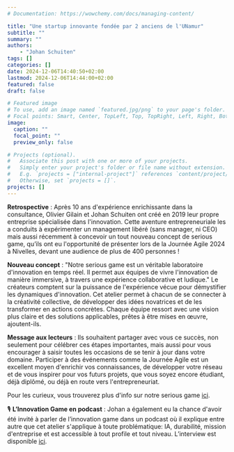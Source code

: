 ```yaml
---
# Documentation: https://wowchemy.com/docs/managing-content/

title: "Une startup innovante fondée par 2 anciens de l'UNamur"
subtitle: ""
summary: ""
authors:
    - "Johan Schuiten"
tags: []
categories: []
date: 2024-12-06T14:40:50+02:00
lastmod: 2024-12-06T14:44:00+02:00
featured: false
draft: false

# Featured image
# To use, add an image named `featured.jpg/png` to your page's folder.
# Focal points: Smart, Center, TopLeft, Top, TopRight, Left, Right, BottomLeft, Bottom, BottomRight.
image:
  caption: ""
  focal_point: ""
  preview_only: false

# Projects (optional).
#   Associate this post with one or more of your projects.
#   Simply enter your project's folder or file name without extension.
#   E.g. `projects = ["internal-project"]` references `content/project/deep-learning/index.md`.
#   Otherwise, set `projects = []`.
projects: []
---
```


**Retrospective** : Après 10 ans d'expérience enrichissante dans la consultance, Olivier Gilain et Johan Schuiten ont créé en 2019 leur propre entreprise spécialisée dans l'innovation. Cette aventure entrepreneuriale les a conduits à expérimenter un management libéré (sans manager, ni CEO) mais aussi récemment à concevoir un tout nouveau concept de serious game, qu’ils ont eu l'opportunité de présenter lors de la Journée Agile 2024 à Nivelles, devant une audience de plus de 400 personnes !

**Nouveau concept** : "Notre serious game est un véritable laboratoire d'innovation en temps réel. Il permet aux équipes de vivre l'innovation de manière immersive, à travers une expérience collaborative et ludique." Le créateurs comptent sur la puissance de l'expérience vécue pour démystifier les dynamiques d'innovation. Cet atelier permet à chacun de se connecter à la créativité collective, de développer des idées novatrices et de les transformer en actions concrètes. Chaque équipe ressort avec une vision plus claire et des solutions applicables, prêtes à être mises en œuvre, ajoutent-ils.

**Message aux lecteurs** : Ils souhaitent partager avec vous ce succès, non seulement pour célébrer ces étapes importantes, mais aussi pour vous encourager à saisir toutes les occasions de se tenir à jour dans votre domaine. Participer à des événements comme la Journée Agile est un excellent moyen d'enrichir vos connaissances, de développer votre réseau et de vous inspirer pour vos futurs projets, que vous soyez encore étudiant, déjà diplômé, ou déjà en route vers l'entrepreneuriat.

Pour les curieux, vous trouverez plus d'info sur notre serious game [ici](https://innovation.mindtechnology.be/innovation-event).

🎙 **L’Innovation Game en podcast** : Johan a également eu la chance d'avoir été invité à parler de l’innovation game dans un podcast où il explique entre autre que cet atelier s'applique à toute problématique: IA, durabilité, mission d'entreprise et est accessible à tout profile et tout niveau. L’interview est disponible [ici](https://www.vodio.fr/vodiotheque/i/20028/podcast-johan-schuiten-agile-innovation-game-evenement-du-26-septembre-2024/).
